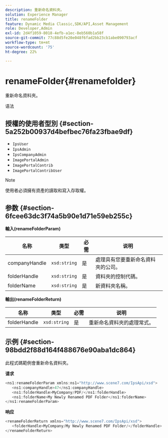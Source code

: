 ```yaml
---
description: 重新命名資料夾。
solution: Experience Manager
title: renameFolder
feature: Dynamic Media Classic,SDK/API,Asset Management
role: Developer,Admin
exl-id: 2d4f1059-8018-4efb-a1ec-8eb560b1a58f
source-git-commit: 77c88d5fe20e048f6fad2bb23cb1abe090793acf
workflow-type: tm+mt
source-wordcount: '75'
ht-degree: 22%

---
```


# renameFolder{#renamefolder}

重新命名資料夾。

语法

## 授權的使用者型別 {#section-5a252b00937d4befbec76fa23fbae9df}

* `IpsUser`
* `IpsAdmin`
* `IpsCompanyAdmin`
* `ImagePortalAdmin`
* `ImagePortalContrib`
* `ImagePortalContribUser`

>[!NOTE]
>
>使用者必須擁有資產的讀取和寫入存取權。

## 参数 {#section-6fcee63dc3f74a5b90e1d71e59eb255c}

**輸入(renameFolderParam)**

| 名称 | 类型 | 必需 | 说明 |
|---|---|---|---|
| companyHandle | `xsd:string` | 是 | 處理具有您要重新命名資料夾的公司。 |
| folderHandle | `xsd:string` | 是 | 資料夾的控制代碼。 |
| folderName | `xsd:string` | 是 | 新資料夾名稱。 |

**輸出(renameFolderReturn)**

| 名称 | 类型 | 必需 | 说明 |
|---|---|---|---|
| folderHandle | `xsd:string` | 是 | 重新命名資料夾的處理常式。 |

## 示例 {#section-98bdd2f88d164f488676e90aba1dc864}

此程式碼範例會重新命名資料夾。

**请求**

```java
<ns1:renameFolderParam xmlns:ns1="http://www.scene7.com/IpsApi/xsd">
   <ns1:companyHandle>47</ns1:companyHandle>
   <ns1:folderHandle>MyCompany/PDF/</ns1:folderHandle>
   <ns1:folderName>My Newly Renamed PDF Folder</ns1:folderName>
</ns1:renameFolderParam>
```

**响应**

```java
<renameFolderReturn xmlns="http://www.scene7.com/IpsApi/xsd">
   <folderHandle>MyCompany/My Newly Renamed PDF Folder/</folderHandle>
</renameFolderReturn>
```
